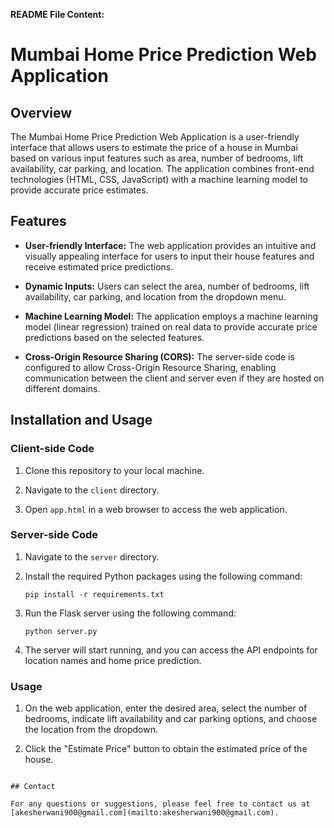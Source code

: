 **README File Content:**

# Mumbai Home Price Prediction Web Application

## Overview

The Mumbai Home Price Prediction Web Application is a user-friendly interface that allows users to estimate the price of a house in Mumbai based on various input features such as area, number of bedrooms, lift availability, car parking, and location. The application combines front-end technologies (HTML, CSS, JavaScript) with a machine learning model to provide accurate price estimates.

## Features

- **User-friendly Interface:** The web application provides an intuitive and visually appealing interface for users to input their house features and receive estimated price predictions.

- **Dynamic Inputs:** Users can select the area, number of bedrooms, lift availability, car parking, and location from the dropdown menu.

- **Machine Learning Model:** The application employs a machine learning model (linear regression) trained on real data to provide accurate price predictions based on the selected features.

- **Cross-Origin Resource Sharing (CORS):** The server-side code is configured to allow Cross-Origin Resource Sharing, enabling communication between the client and server even if they are hosted on different domains.

## Installation and Usage

### Client-side Code

1. Clone this repository to your local machine.

2. Navigate to the `client` directory.

3. Open `app.html` in a web browser to access the web application.

### Server-side Code

1. Navigate to the `server` directory.

2. Install the required Python packages using the following command:
   
   ```
   pip install -r requirements.txt
   ```

3. Run the Flask server using the following command:
   
   ```
   python server.py
   ```

4. The server will start running, and you can access the API endpoints for location names and home price prediction.

### Usage

1. On the web application, enter the desired area, select the number of bedrooms, indicate lift availability and car parking options, and choose the location from the dropdown.

2. Click the "Estimate Price" button to obtain the estimated price of the house.

```

## Contact

For any questions or suggestions, please feel free to contact us at [akesherwani900@gmail.com](mailto:akesherwani900@gmail.com).
